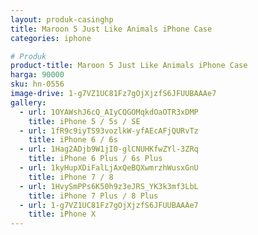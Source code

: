 ```yaml
---
layout: produk-casinghp
title: Maroon 5 Just Like Animals iPhone Case
categories: iphone

# Produk
product-title: Maroon 5 Just Like Animals iPhone Case
harga: 90000
sku: hn-0556
image-drive: 1-g7VZ1UC81Fz7gOjXjzfS6JFUUBAAAe7
gallery:
  - url: 1OYAWshJ6cQ_AIyCQGOMqkdOaOTR3xDMP
    title: iPhone 5 / 5s / SE
  - url: 1fR9c9iyTS93vozlkW-yfAEcAFjQURvTz
    title: iPhone 6 / 6s
  - url: 1Hag2ADjb9W1jI0-glCNUHKfwZYl-3ZRq
    title: iPhone 6 Plus / 6s Plus
  - url: 1kyHupXDiFalLjAxQeBQXwmrzhWusxGnU
    title: iPhone 7 / 8
  - url: 1HvySmPPs6K50h9z3eJRS_YK3k3mf3LbL
    title: iPhone 7 Plus / 8 Plus
  - url: 1-g7VZ1UC81Fz7gOjXjzfS6JFUUBAAAe7
    title: iPhone X
---
```

